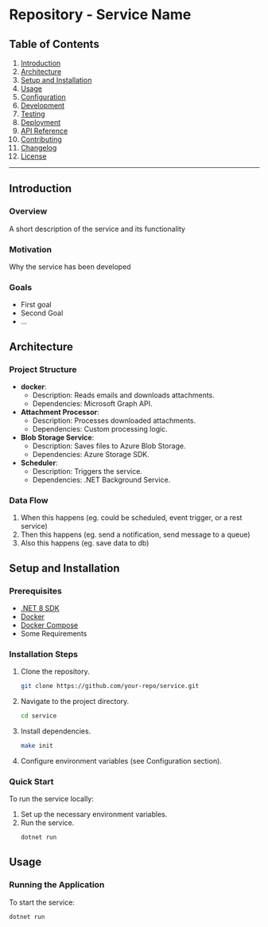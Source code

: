 # Repository - Service Name

## Table of Contents
1. [Introduction](#introduction)
2. [Architecture](#architecture)
3. [Setup and Installation](#setup-and-installation)
4. [Usage](#usage)
5. [Configuration](#configuration)
6. [Development](#development)
7. [Testing](#testing)
8. [Deployment](#deployment)
9. [API Reference](#api-reference)
10. [Contributing](#contributing)
11. [Changelog](#changelog)
12. [License](#license)

---

## Introduction
### Overview
A short description of the service and its functionality

### Motivation
Why the service has been developed

### Goals
- First goal
- Second Goal
- ...

## Architecture
### Project Structure
- **docker**: 
  - Description: Reads emails and downloads attachments.
  - Dependencies: Microsoft Graph API.
- **Attachment Processor**: 
  - Description: Processes downloaded attachments.
  - Dependencies: Custom processing logic.
- **Blob Storage Service**: 
  - Description: Saves files to Azure Blob Storage.
  - Dependencies: Azure Storage SDK.
- **Scheduler**: 
  - Description: Triggers the service.
  - Dependencies: .NET Background Service.

### Data Flow
1. When this happens (eg. could be scheduled, event trigger, or a rest service)
2. Then this happens (eg. send a notification, send message to a queue)
3. Also this happens (eg. save data to db)

## Setup and Installation
### Prerequisites
- [.NET 8 SDK]()
- [Docker]()
- [Docker Compose]()
- Some Requirements

### Installation Steps
1. Clone the repository.
    ```sh
    git clone https://github.com/your-repo/service.git
    ```
2. Navigate to the project directory.
    ```sh
    cd service
    ```
3. Install dependencies.
    ```sh
    make init
    ```
4. Configure environment variables (see Configuration section).

### Quick Start
To run the service locally:
1. Set up the necessary environment variables.
2. Run the service.
    ```sh
    dotnet run
    ```

## Usage
### Running the Application
To start the service:
```sh
dotnet run
```



